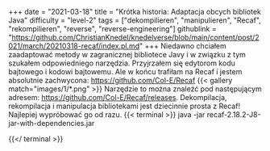 +++
date = "2021-03-18"
title = "Krótka historia: Adaptacja obcych bibliotek Java"
difficulty = "level-2"
tags = ["dekompilieren", "manipulieren", "Recaf", "rekompilieren", "reverse", "reverse-engineering"]
githublink = "https://github.com/ChristianKnedel/knedelverse/blob/main/content/post/2021/march/20210318-recaf/index.pl.md"
+++
Niedawno chciałem zaadaptować metody w zagranicznej bibliotece Javy i w związku z tym szukałem odpowiedniego narzędzia. Przyjrzałem się edytorom kodu bajtowego i kodowi bajtowemu. Ale w końcu trafiłam na Recaf i jestem absolutnie zachwycona: https://github.com/Col-E/Recaf
{{< gallery match="images/1/*.png" >}}
Narzędzie to można znaleźć pod następującym adresem: https://github.com/Col-E/Recaf/releases. Dekompilacja, rekompilacja i manipulacja bibliotekami jest dziecinnie prosta z Recaf! Najlepiej wypróbować go od razu.
{{< terminal >}}
java -jar recaf-2.18.2-J8-jar-with-dependencies.jar

{{</ terminal >}}
